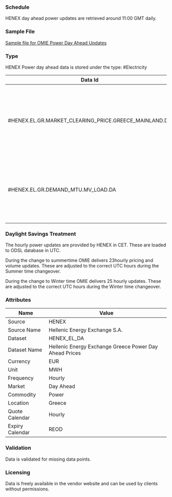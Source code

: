 ### Schedule

HENEX day ahead power updates are retrieved around 11:00 GMT daily.

### Sample File

[Sample file for OMIE Power Day Ahead Updates](pathname:///file-samples/20220429_EL-DAM_ResultsSummary_EN_v01.xlsx) 

### Type

HENEX Power day ahead data is stored under the type: #Electricity

|**Data Id**|**Name**|
|-|-|
|#HENEX.EL.GR.MARKET_CLEARING_PRICE.GREECE_MAINLAND.DA|Hellenic Energy Exchange Power Day Ahead Spot BUY Greece Mainland Price Curve|
|#HENEX.EL.GR.DEMAND_MTU.MV_LOAD.DA|Hellenic Energy Exchange Power Day Ahead Spot Buy MV Load Price Curve|


### Daylight Savings Treatment

The hourly power updates are provided by HENEX in CET. These are loaded to ODSL database in UTC.

During the change to summertime OMIE delivers 23hourly pricing and volume updates. These are adjusted to the correct UTC hours during the Summer time changeover.

During the change to Winter time OMIE delivers 25 hourly updates. These are adjusted to the correct UTC hours during the Winter time changeover.

### Attributes
|Name|Value|
|-|-|
|Source|HENEX|
|Source Name|Hellenic Energy Exchange S.A.|
|Dataset|HENEX_EL_DA|
|Dataset Name|Hellenic Energy Exchange Greece Power Day Ahead Prices|
|Currency|EUR|
|Unit|MWH|
|Frequency|Hourly|
|Market|Day Ahead|
|Commodity|Power|
|Location|Greece|
|Quote Calendar|Hourly|
|Expiry Calendar|REOD|

### Validation

Data is validated for missing data points.

### Licensing

Data is freely available in the vendor website and can be used by clients without permissions.
